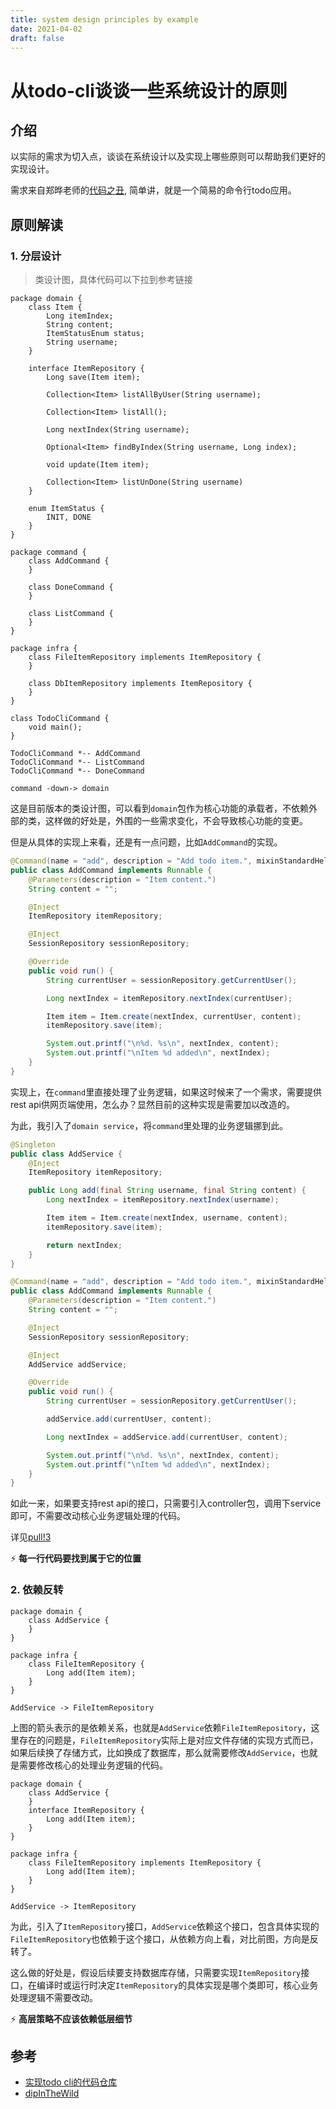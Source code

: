 ```yaml
---
title: system design principles by example
date: 2021-04-02
draft: false
---
```


# 从todo-cli谈谈一些系统设计的原则

## 介绍

以实际的需求为切入点，谈谈在系统设计以及实现上哪些原则可以帮助我们更好的实现设计。

需求来自郑晔老师的[代码之丑](https://time.geekbang.org/column/article/325594), 简单讲，就是一个简易的命令行todo应用。


## 原则解读

### 1. 分层设计

> 类设计图，具体代码可以下拉到参考链接

```plantuml
package domain {
    class Item {
        Long itemIndex;
        String content;
        ItemStatusEnum status;
        String username;
    }

    interface ItemRepository {
        Long save(Item item);

        Collection<Item> listAllByUser(String username);

        Collection<Item> listAll();

        Long nextIndex(String username);

        Optional<Item> findByIndex(String username, Long index);

        void update(Item item);

        Collection<Item> listUnDone(String username)
    }

    enum ItemStatus {
        INIT, DONE
    }
}

package command {
    class AddCommand {
    }

    class DoneCommand {
    }

    class ListCommand {
    }
}

package infra {
    class FileItemRepository implements ItemRepository {
    }

    class DbItemRepository implements ItemRepository {
    }
}

class TodoCliCommand {
    void main();
}

TodoCliCommand *-- AddCommand
TodoCliCommand *-- ListCommand
TodoCliCommand *-- DoneCommand

command -down-> domain
```

这是目前版本的类设计图，可以看到`domain`包作为核心功能的承载者，不依赖外部的类，这样做的好处是，外围的一些需求变化，不会导致核心功能的变更。

但是从具体的实现上来看，还是有一点问题，比如`AddCommand`的实现。

```java
@Command(name = "add", description = "Add todo item.", mixinStandardHelpOptions = true)
public class AddCommand implements Runnable {
    @Parameters(description = "Item content.")
    String content = "";

    @Inject
    ItemRepository itemRepository;

    @Inject
    SessionRepository sessionRepository;

    @Override
    public void run() {
        String currentUser = sessionRepository.getCurrentUser();

        Long nextIndex = itemRepository.nextIndex(currentUser);

        Item item = Item.create(nextIndex, currentUser, content);
        itemRepository.save(item);

        System.out.printf("\n%d. %s\n", nextIndex, content);
        System.out.printf("\nItem %d added\n", nextIndex);
    }
}
```

实现上，在`command`里直接处理了业务逻辑，如果这时候来了一个需求，需要提供rest api供网页端使用，怎么办？显然目前的这种实现是需要加以改造的。

为此，我引入了`domain service`，将`command`里处理的业务逻辑挪到此。

```java
@Singleton
public class AddService {
    @Inject
    ItemRepository itemRepository;

    public Long add(final String username, final String content) {
        Long nextIndex = itemRepository.nextIndex(username);

        Item item = Item.create(nextIndex, username, content);
        itemRepository.save(item);

        return nextIndex;
    }
}

@Command(name = "add", description = "Add todo item.", mixinStandardHelpOptions = true)
public class AddCommand implements Runnable {
    @Parameters(description = "Item content.")
    String content = "";

    @Inject
    SessionRepository sessionRepository;

    @Inject
    AddService addService;

    @Override
    public void run() {
        String currentUser = sessionRepository.getCurrentUser();

        addService.add(currentUser, content);

        Long nextIndex = addService.add(currentUser, content);

        System.out.printf("\n%d. %s\n", nextIndex, content);
        System.out.printf("\nItem %d added\n", nextIndex);
    }
}
```

如此一来，如果要支持rest api的接口，只需要引入controller包，调用下service即可，不需要改动核心业务逻辑处理的代码。

详见[pull!3](https://github.com/robbietree8/todo-cli/pull/3)

⚡ **每一行代码要找到属于它的位置**


### 2. 依赖反转

```plantuml
package domain {
    class AddService {
    }
}

package infra {
    class FileItemRepository {
        Long add(Item item);
    }
}

AddService -> FileItemRepository
```

上图的箭头表示的是依赖关系，也就是`AddService`依赖`FileItemRepository`，这里存在的问题是，`FileItemRepository`实际上是对应文件存储的实现方式而已，如果后续换了存储方式，比如换成了数据库，那么就需要修改`AddService`，也就是需要修改核心的处理业务逻辑的代码。


```plantuml
package domain {
    class AddService {
    }
    interface ItemRepository {
        Long add(Item item);
    }
}

package infra {
    class FileItemRepository implements ItemRepository {
        Long add(Item item);
    }
}

AddService -> ItemRepository
```

为此，引入了`ItemRepository`接口，`AddService`依赖这个接口，包含具体实现的`FileItemRepository`也依赖于这个接口，从依赖方向上看，对比前图，方向是反转了。

这么做的好处是，假设后续要支持数据库存储，只需要实现`ItemRepository`接口，在编译时或运行时决定`ItemRepository`的具体实现是哪个类即可，核心业务处理逻辑不需要改动。

⚡ **高层策略不应该依赖低层细节**

## 参考

- [实现todo cli的代码仓库](https://github.com/robbietree8/todo-cli)
- [dipInTheWild](https://martinfowler.com/articles/dipInTheWild.html)

